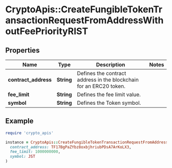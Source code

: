 # CryptoApis::CreateFungibleTokenTransactionRequestFromAddressWithoutFeePriorityRIST

## Properties

| Name | Type | Description | Notes |
| ---- | ---- | ----------- | ----- |
| **contract_address** | **String** | Defines the contract address in the blockchain for an ERC20 token. |  |
| **fee_limit** | **String** | Defines the fee limit value. |  |
| **symbol** | **String** | Defines the Token symbol. |  |

## Example

```ruby
require 'crypto_apis'

instance = CryptoApis::CreateFungibleTokenTransactionRequestFromAddressWithoutFeePriorityRIST.new(
  contract_address: TF17BgPaZYbz8oxbjhriubPDsA7ArKoLX3,
  fee_limit: 1000000000,
  symbol: JST
)
```


